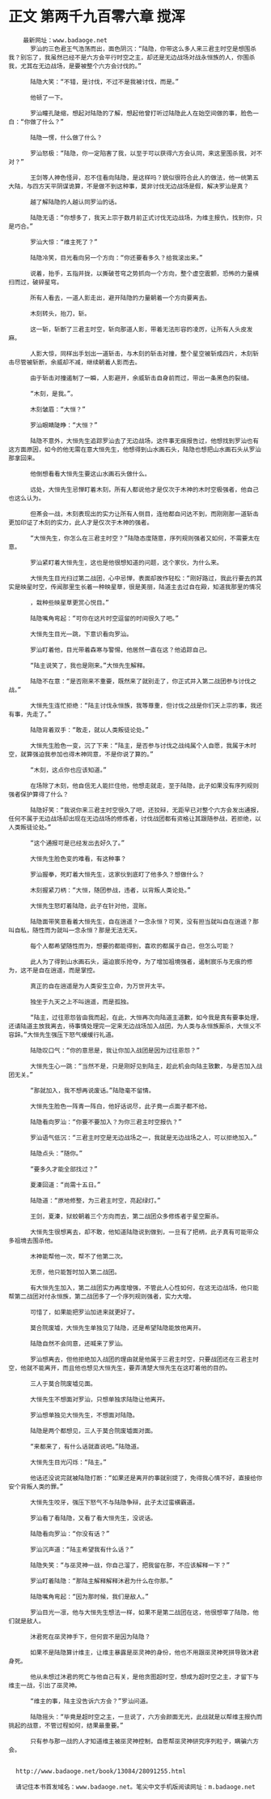 # 正文 第两千九百零六章 搅浑
        最新网址：www.badaoge.net
          罗汕的三色君王气浩荡而出，面色阴沉：“陆隐，你带这么多人来三君主时空是想围杀我？别忘了，我虽然已经不是六方会平行时空之主，却还是无边战场对战永恒族的人，你围杀我，尤其在无边战场，是要被整个六方会讨伐的。”
      
          陆隐大笑：“不错，是讨伐，不过不是我被讨伐，而是。”
      
          他顿了一下。
      
          罗汕瞳孔陡缩，想起对陆隐的了解，想起他曾打听过陆隐此人在始空间做的事，脸色一白：“你做了什么？”
      
          陆隐一愣，什么做了什么？
      
          罗汕怒极：“陆隐，你一定陷害了我，以至于可以获得六方会认同，来这里围杀我，对不对？”
      
          王剑等人神色怪异，忍不住看向陆隐，是这样吗？貌似很符合此人的做法，他一统第五大陆，与四方天平阴谋诡算，不是做不到这种事，莫非讨伐无边战场是假，解决罗汕是真？
      
          越了解陆隐的人越认同罗汕的话。
      
          陆隐无语：“你想多了，我天上宗于数月前正式讨伐无边战场，为维主报仇，找到你，只是巧合。”
      
          罗汕大惊：“维主死了？”
      
          陆隐冷笑，目光看向另一个方向：“你还要看多久？给我滚出来。”
      
          说着，抬手，五指并拢，以撕破苍穹之势抓向一个方向，整个虚空震颤，恐怖的力量横扫而过，破碎星穹。
      
          所有人看去，一道人影走出，避开陆隐的力量朝着一个方向要离去。
      
          木刻转头，抬刀，斩。
      
          这一斩，斩断了三君主时空，斩向那道人影，带着无法形容的凌厉，让所有人头皮发麻。
      
          人影大惊，同样出手划出一道斩击，与木刻的斩击对撞，整个星空被斩成四片，木刻斩击尽管被斩断，余威却不减，继续朝着人影而去。
      
          由于斩击对撞遏制了一瞬，人影避开，余威斩击自身前而过，带出一条黑色的裂缝。
      
          “木刻，是我。”。
      
          木刻皱眉：“大恒？”
      
          罗汕眼睛陡睁：“大恒？”
      
          陆隐不意外，大恒先生追踪罗汕去了无边战场，这件事无痕报告过，他想找到罗汕也有这方面原因，如今的他无需在意大恒先生，他想得到山水画石头，陆隐也想把山水画石头从罗汕那拿回来。
      
          他倒想看看大恒先生要这山水画石头做什么。
      
          远处，大恒先生忌惮盯着木刻，所有人都说他才是仅次于木神的木时空极强者，他自己也这么认为。
      
          但茶会一战，木刻表现出的实力让所有人侧目，连他都自问达不到，而刚刚那一道斩击更加印证了木刻的实力，此人才是仅次于木神的强者。
      
          “大恒先生，你怎么在三君主时空？”陆隐态度随意，序列规则强者又如何，不需要太在意。
      
          罗汕紧盯着大恒先生，这也是他很想知道的问题，这个家伙，为什么来。
      
          大恒先生目光扫过第二战团，心中忌惮，表面却故作轻松：“刚好路过，我此行要去的其实是映星时空，传闻那里生长着一种映星草，很是美丽，陆道主去过自在殿，知道我那里的情况
      
          ，栽种些映星草更赏心悦目。”
      
          陆隐嘴角弯起：“可你在这片时空逗留的时间很久了吧。”
      
          大恒先生目光一跳，下意识看向罗汕。
      
          罗汕盯着他，目光带着森寒与警惕，他居然一直在这？他追踪自己。
      
          “陆主说笑了，我也是刚来。”大恒先生解释。
      
          陆隐不在意：“是否刚来不重要，既然来了就别走了，你正式并入第二战团参与讨伐之战。”
      
          大恒先生连忙拒绝：“陆主讨伐永恒族，我等尊重，但讨伐之战是你们天上宗的事，我还有事，先走了。”
      
          陆隐背着双手：“敢走，就以人类叛徒论处。”
      
          大恒先生脸色一变，沉了下来：“陆主，是否参与讨伐之战纯属个人自愿，我属于木时空，就算强迫我参加也得木神同意，不是你说了算的。”
      
          “木刻，这点你也应该知道。”
      
          在场除了木刻，他自信无人能拦住他，他想走就走，至于陆隐，此子如果没有序列规则强者保护算得了什么？
      
          陆隐好笑：“我说你来三君主时空很久了吧，还狡辩，无距早已对整个六方会发出通报，任何不属于无边战场却出现在无边战场的修炼者，讨伐战团都有资格让其跟随参战，若拒绝，以人类叛徒论处。”
      
          “这个通报可是已经发出去好久了。”
      
          大恒先生脸色变的难看，有这种事？
      
          罗汕握拳，死盯着大恒先生，这家伙到底盯了他多久？想做什么？
      
          木刻握紧刀柄：“大恒，随团参战，违者，以背叛人类论处。”
      
          大恒先生怒盯着陆隐，此子在针对他，混账。
      
          陆隐面带笑意看着大恒先生，自在逍遥？一念永恒？可笑，没有担当就叫自在逍遥？那叫自私，随性而为就叫一念永恒？那是无法无天。
      
          每个人都希望随性而为，想要的都能得到，喜欢的都属于自己，但怎么可能？
      
          此人为了得到山水画石头，逼迫宸乐抢夺，为了增加祖境强者，遏制宸乐与无痕的修为，这不是自在逍遥，而是掌控。
      
          真正的自在逍遥是为人类安生立命，为万世开太平。
      
          独坐于九天之上不叫逍遥，而是孤独。
      
          “陆主，过往恩怨皆由我而起，在此，大恒再次向陆道主道歉，如今我是真有要事处理，还请陆道主放我离去，待事情处理完一定来无边战场加入战团，为人类与永恒族厮杀，大恒义不容辞。”大恒先生强压下怒气缓缓行礼道。
      
          陆隐叹口气：“你的意思是，我让你加入战团是因为过往恩怨？”
      
          大恒先生心一跳：“当然不是，只是刚好见到陆主，趁此机会向陆主致歉，与是否加入战团无关。”
      
          “那就加入，我不想再说废话。”陆隐毫不留情。
      
          大恒先生脸色一阵青一阵白，他好话说尽，此子竟一点面子都不给。
      
          陆隐看向罗汕：“你要不要加入？为你三君主时空报仇？”
      
          罗汕语气低沉：“三君主时空是无边战场之一，我就是无边战场之人，可以拒绝加入。”
      
          陆隐点头：“随你。”
      
          “要多久才能全部找过？”
      
          夏溱回道：“尚需十五日。”
      
          陆隐道：“原地修整，为三君主时空，亮起绿灯。”
      
          王剑，夏溱，狱蛟朝着三个方向而去，第二战团众多修炼者于星空厮杀。
      
          大恒先生很想离去，却不敢，他知道陆隐说到做到，一旦有了把柄，此子真有可能带众多祖境去围杀他。
      
          木神能帮他一次，帮不了他第二次。
      
          无奈，他只能暂时加入第二战团。
      
          有大恒先生加入，第二战团实力再度增强，不管此人心性如何，在这无边战场，他只能帮第二战团对付永恒族，第二战团多了一个序列规则强者，实力大增。
      
          可惜了，如果能把罗汕加进来就更好了。
      
          莫合院废墟，大恒先生单独见了陆隐，还是希望陆隐能放他离开。
      
          陆隐自然不会同意，还喊来了罗汕。
      
          罗汕想离去，但他拒绝加入战团的理由就是他属于三君主时空，只要战团还在三君主时空，他就不能离开，而且他也想见大恒先生，要弄清楚大恒先生在这盯着他的目的。
      
          三人于莫合院废墟见面。
      
          大恒先生不想面对罗汕，只想单独求陆隐让他离开。
      
          罗汕想单独见大恒先生，不想面对陆隐。
      
          陆隐是两个都想见，三人于莫合院废墟面对面。
      
          “来都来了，有什么话就直说吧。”陆隐道。
      
          大恒先生目光闪烁：“陆主。”
      
          他话还没说完就被陆隐打断：“如果还是离开的事就别提了，免得我心情不好，直接给你安个背叛人类的罪。”
      
          大恒先生咬牙，强压下怒气不与陆隐争辩，此子太过蛮横霸道。
      
          罗汕看了看陆隐，又看了看大恒先生，没说话。
      
          陆隐看向罗汕：“你没有话？”
      
          罗汕沉声道：“陆主希望我有什么话？”
      
          陆隐失笑：“与巫灵神一战，你自己溜了，把我留在那，不应该解释一下？”
      
          罗汕盯着陆隐：“那陆主解释解释沐君为什么在你那。”
      
          陆隐嘴角弯起：“因为那时候，我们是敌人。”
      
          罗汕目光一凛，他与大恒先生想法一样，如果不是第二战团在这，他很想宰了陆隐，他们就是敌人。
      
          沐君死在巫灵神手下，但何尝不是因为陆隐？
      
          如果不是陆隐算计维主，让维主暴露是巫灵神的身份，他也不用跟巫灵神死拼导致沐君身死。
      
          他从未想过沐君的死亡与他自己有关，是他贪图超时空，想成为超时空之主，才留下与维主一战，引出了巫灵神。
      
          “维主的事，陆主没告诉六方会？”罗汕问道。
      
          陆隐摇头：“毕竟是超时空之主，一旦说了，六方会颜面无光，此战就是以帮维主报仇而挑起的战意，不管过程如何，结果最重要。”
      
          只有参与那一战的人才知道维主被巫灵神控制，自愿帮巫灵神研究序列粒子，瞒骗六方会。
      
      
      http://www.badaoge.net/book/13084/28091255.html
      
      请记住本书首发域名：www.badaoge.net。笔尖中文手机版阅读网址：m.badaoge.net